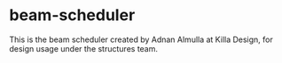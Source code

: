 # beam-scheduler
 This is the beam scheduler created by Adnan Almulla at Killa Design, for design usage under the structures team.

